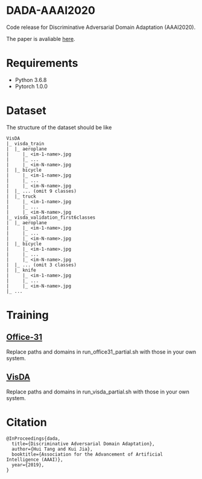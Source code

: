 # DADA-AAAI2020
Code release for Discriminative Adversarial Domain Adaptation (AAAI2020).

The paper is avaliable [here](https://arxiv.org/abs/1911.12036).

# Requirements
- Python 3.6.8
- Pytorch 1.0.0

# Dataset
The structure of the dataset should be like
```
VisDA
|_ visda_train
|  |_ aeroplane
|     |_ <im-1-name>.jpg
|     |_ ...
|     |_ <im-N-name>.jpg
|  |_ bicycle
|     |_ <im-1-name>.jpg
|     |_ ...
|     |_ <im-N-name>.jpg
|  |_ ... (omit 9 classes)
|  |_ truck
|     |_ <im-1-name>.jpg
|     |_ ...
|     |_ <im-N-name>.jpg
|_ visda_validation_first6classes
|  |_ aeroplane
|     |_ <im-1-name>.jpg
|     |_ ...
|     |_ <im-N-name>.jpg
|  |_ bicycle
|     |_ <im-1-name>.jpg
|     |_ ...
|     |_ <im-N-name>.jpg
|  |_ ... (omit 3 classes)
|  |_ knife
|     |_ <im-1-name>.jpg
|     |_ ...
|     |_ <im-N-name>.jpg
|_ ...
```
# Training
## [Office-31](https://drive.google.com/file/d/0B4IapRTv9pJ1WGZVd1VDMmhwdlE/view)
Replace paths and domains in run_office31_partial.sh with those in your own system.
## [VisDA](http://ai.bu.edu/visda-2017/)
Replace paths and domains in run_visda_partial.sh with those in your own system.

# Citation
```
@InProceedings{dada,   
  title={Discriminative Adversarial Domain Adaptation},   
  author={Hui Tang and Kui Jia},   
  booktitle={Association for the Advancement of Artificial Intelligence (AAAI)},   
  year={2019},
}
```
